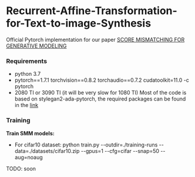 # Recurrent-Affine-Transformation-for-Text-to-image-Synthesis

Official Pytorch implementation for our paper [SCORE MISMATCHING FOR GENERATIVE MODELING](https://arxiv.org/abs/2309.11043) 


### Requirements
- python 3.7
- pytorch==1.7.1 torchvision==0.8.2 torchaudio==0.7.2 cudatoolkit=11.0 -c pytorch
- 2080 TI or 3090 TI (it will be very slow for 1080 TI)
Most of the code is based on stylegan2-ada-pytorch, the required packages can be found in the [link](https://github.com/NVlabs/stylegan2-ada-pytorch)
### Training

**Train SMM models:**
  - For cifar10 dataset: python train.py --outdir=./training-runs --data=./datasets/cifar10.zip --gpus=1 --cfg=cifar --snap=50 --aug=noaug
  
TODO: soon

